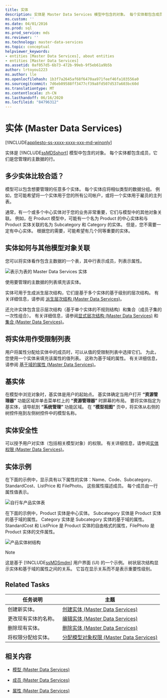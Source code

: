 ```yaml
---
title: 实体
description: 实体是 Master Data Services 模型中包含的对象。 每个实体都包含成员，它们是您管理的主数据的行。
ms.custom: ''
ms.date: 04/01/2016
ms.prod: sql
ms.prod_service: mds
ms.reviewer: ''
ms.technology: master-data-services
ms.topic: conceptual
helpviewer_keywords:
- entities [Master Data Services], about entities
- entities [Master Data Services]
ms.assetid: 0af057d5-6b73-472b-99eb-9f5eb61a9b5b
author: lrtoyou1223
ms.author: lle
ms.openlocfilehash: 1b3f7a2645af68f6470aa971feef46fa103556a0
ms.sourcegitcommit: 7d6eb09588ff3477cf39a8fd507d537a603bc60d
ms.translationtype: MT
ms.contentlocale: zh-CN
ms.lasthandoff: 06/16/2020
ms.locfileid: "84796312"
---
```

# <a name="entities-master-data-services"></a>实体 (Master Data Services)

[!INCLUDE[appliesto-ss-xxxx-xxxx-xxx-md-winonly](../includes/appliesto-ss-xxxx-xxxx-xxx-md-winonly.md)]

  实体是 [!INCLUDE[ssMDSshort](../includes/ssmdsshort-md.md)] 模型中包含的对象。 每个实体都包含成员，它们是您管理的主数据的行。  
  
## <a name="how-many-entities-are-appropriate"></a>多少实体比较合适？  
 模型可以包含想要管理的任意多个实体。 每个实体应将相似类型的数据分组。 例如，您可能希望将一个实体用于您的所有公司帐户，或将一个实体用于雇员的主列表。  
  
 通常，有一个或多个中心实体对于您的业务非常重要，它们与模型中的其他对象关联。 例如，在 Product 模型中，可能有一个名为 Product 的中心实体和与 Product 实体关联的名为 Subcategory 和 Category 的实体。 但是，您不需要一定有中心实体。 根据您的需要，可能希望有几个同等重要的实体。  
  
## <a name="how-entities-relate-to-other-model-objects"></a>实体如何与其他模型对象关联  
 您可以将实体看作包含主数据的一个表，其中行表示成员，列表示属性。  
  
 ![表示为表的 Master Data Services 实体](../master-data-services/media/mds-conc-entity-table.gif "表示为表的 Master Data Services 实体")  
  
 使用要管理的主数据的列表填充该实体。  
  
 实体可用于生成派生层次结构，它们是基于多个实体的基于级别的层次结构。 有关详细信息，请参阅 [派生层次结构 (Master Data Services)](../master-data-services/derived-hierarchies-master-data-services.md)。  
  
 还允许实体包含显示层次结构（基于单个实体的不规则结构）和集合（成员子集的一次性组合）。 有关详细信息，请参阅[显式层次结构 (Master Data Services)](../master-data-services/explicit-hierarchies-master-data-services.md) 和[集合 (Master Data Services)](../master-data-services/collections-master-data-services.md)。  
  
## <a name="using-entities-as-constrained-lists"></a>将实体用作受限制列表  
 用户将属性分配给实体中的成员时，可以从值的受限制列表中选择它们。 为此，您使用一个实体来填充该属性的值列表。 这称为基于域的属性。 有关详细信息，请参阅 [基于域的属性 (Master Data Services)](../master-data-services/domain-based-attributes-master-data-services.md)。  
  
## <a name="base-entities"></a>基实体  
 在模型中浏览对象时，基实体是用户的起始点。 基实体确定当用户打开 **“资源管理器”** 功能区域并单击菜单栏上的 **“资源管理器”** 时屏幕的布局。 要将实体指定为基实体，请导航到 **“系统管理”** 功能区域。 在 **“模型视图”** 页中，将实体从右侧的树控件拖到左侧树控件中的模型名称。  
  
## <a name="entity-security"></a>实体安全性  
 可以授予用户对实体（包括相关模型对象）的权限。 有关详细信息，请参阅[实体权限 (Master Data Services)](../master-data-services/entity-permissions-master-data-services.md)。  
  
## <a name="entity-examples"></a>实体示例  
 在下面的示例中，显示具有以下属性的实体：Name、Code、Subcategory、StandardCost、ListPrice 和 FilePhoto。 这些属性描述成员。 每个成员由一行属性值表示。  
  
 ![自行车产品实体表](../master-data-services/media/mds-conc-entity-table-w-data.gif "自行车产品实体表")  
  
 在下面的示例中，Product 实体是中心实体。 Subcategory 实体是 Product 实体的基于域的属性。 Category 实体是 Subcategory 实体的基于域的属性。 StandardCost 和 ListPrice 是 Product 实体的自由格式的属性，FilePhoto 是 Product 实体的文件属性。  
  
 ![产品实体树结构](../master-data-services/media/mds-conc-entity-ui.gif "产品实体树结构")  
  
> [!NOTE]  
>  这是基于 [!INCLUDE[ssMDSmdm](../includes/ssmdsmdm-md.md)] 用户界面 (UI) 的一个示例。 树状层次结构显示实体和基于域的属性之间的关系。 它旨在显示关系而不是表示重要性级别。  
  
## <a name="related-tasks"></a>Related Tasks  
  
|任务说明|主题|  
|----------------------|-----------|  
|创建新实体。|[创建实体 (Master Data Services)](../master-data-services/create-an-entity-master-data-services.md)|  
|更改现有实体的名称。|[编辑实体 (Master Data Services)](../master-data-services/edit-an-entity-master-data-services.md)|  
|删除现有实体。|[删除实体 (Master Data Services)](../master-data-services/delete-an-entity-master-data-services.md)|  
|将权限分配给实体。|[分配模型对象权限 (Master Data Services)](../master-data-services/assign-model-object-permissions-master-data-services.md)|  
  
## <a name="related-content"></a>相关内容  
  
-   [模型 (Master Data Services)](../master-data-services/models-master-data-services.md)  
  
-   [成员 &#40;Master Data Services&#41;](../master-data-services/members-master-data-services.md)  
  
-   [属性 (Master Data Services)](../master-data-services/attributes-master-data-services.md)  
  
  
